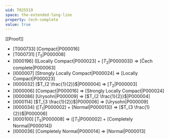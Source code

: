 ```yaml
---
uid: T025519
space: the-extended-long-line
property: čech-complete
value: true
---
```

[[Proof]]

* [T000733] [Compact|P000016]
* [T000731] [$T_5$|P000008]
* [I000196] ([Locally Compact|P000023] + [$T_2$|P000003]) => [Čech complete|P000063]
* [I000007] [Strongly Locally Compact|P000024] => [Locally Compact|P000023]
* [I000032] [$T_{2 \frac{1}{2}}$|P000004] => [$T_2$|P000003]
* [I000006] [Compact|P000016] => [Strongly Locally Compact|P000024]
* [I000086] [Urysohn|P000009] => [$T_{2 \frac{1}{2}}$|P000004]
* [I000114] [$T_{3 \frac{1}{2}}$|P000006] => [Urysohn|P000009]
* [I000034] ([$T_1$|P000002] + [Normal|P000013]) => [$T_{3 \frac{1}{2}}$|P000006]
* [I000100] [$T_5$|P000008] => ([$T_1$|P000002] + [Completely Normal|P000014])
* [I000036] [Completely Normal|P000014] => [Normal|P000013]

